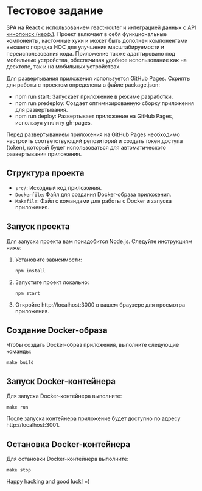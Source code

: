 # Тестовое задание 

SPA на React с использованием react-router и интеграцией данных с API [кинопоиск (неоф.)](https://kinopoiskapiunofficial.tech/). Проект включает в себя функциональные компоненты, кастомные хуки и может быть дополнен компонентами высшего порядка HOC для улучшения масштабируемости и переиспользования кода. Приложение также адаптировано под мобильные устройства, обеспечивая удобное использование как на десктопе, так и на мобильных устройствах.

Для развертывания приложения используется GitHub Pages. Скрипты для работы с проектом определены в файле package.json:

* npm run start: Запускает приложение в режиме разработки.
* npm run predeploy: Создает оптимизированную сборку приложения для развертывания.
* npm run deploy: Развертывает приложение на GitHub Pages, используя утилиту gh-pages.

Перед развертыванием приложения на GitHub Pages необходимо настроить соответствующий репозиторий и создать токен доступа (token), который будет использоваться для автоматического развертывания приложения.

## Структура проекта

- `src/`: Исходный код приложения.
- `Dockerfile`: Файл для создания Docker-образа приложения.
- `Makefile`: Файл с командами для работы с Docker и запуска приложения.

## Запуск проекта

Для запуска проекта вам понадобится Node.js. Следуйте инструкциям ниже:
1. Установите зависимости:

   ```
   npm install
1. Запустите проект локально:

    ```
    npm start
1. Откройте http://localhost:3000 в вашем браузере для просмотра приложения.

## Создание Docker-образа
Чтобы создать Docker-образ приложения, выполните следующие команды:

```
make build
```

## Запуск Docker-контейнера
Для запуска Docker-контейнера выполните:

```
make run
```
После запуска контейнера приложение будет доступно по адресу http://localhost:3001.

## Остановка Docker-контейнера
Для остановки Docker-контейнера выполните:

```
make stop
```
Happy hacking and good luck! =)
